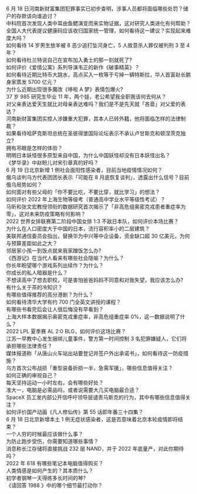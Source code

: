 6 月 18 日河南新财富集团犯罪事实已初步查明，涉事人员都将面临哪些处罚？储户的存款该向谁追讨？  
中科院首次发现人类中耳由鱼鳃演变而来实物证据，这对研究人类进化有何帮助？  
全国人大代表提议健康码应该收归国家统一管理，如何看待这一建议？实现起来难度大吗？  
如何看待 14 岁男生放羊被 8 恶少追打坠河身亡，5 人故意杀人罪仅被判刑 3 至 4 年？  
如何看待杜兰特说自己在宣布加入勇士的那一刻就死了?  
如何评价《爱情公寓》系列导演韦正的新作《破事精英》？  
如何看待近期比特币大跳水，高点买入一枚等于亏掉一辆特斯拉，华人首富赵长鹏身家蒸发 5700 亿元？  
为什么近期出现很多魔改《哆啦 A 梦》表情包爆火?  
37 岁 985 研究生毕业 11 年，两个娃，老公希望我全职我该何去何从？  
对父亲表达爱天生就比对母亲表达难吗？我们是不是先天就「吝啬」对父爱的表达？  
河南新财富集团实控人涉嫌重大犯罪，其本人已转外籍，他将面临怎样的法律制裁？  
如果看待哈萨克斯坦总统在圣彼得堡国际论坛表示不承认卢甘斯克和顿涅茨克独立?  
拥有吊眼是怎样的体验？  
明明日本妖怪很多原型来自中国，为什么中国妖怪却没有日本妖怪出名？  
《梦华录》中赵盼儿对宋引章真的好吗？  
6 月 19 日北京新增 1 例社会面阳性感染者，目前当地疫情情况如何？  
俄乌谈判乌方代表团团长表示「可能在 8 月底恢复谈判」，透露出什么信号？目前俄乌局势如何？  
如何面对有些父母的「你不要比吃，不要比穿，就比学习」的想法？  
如何评价 2022 年上海生物等级考（普通高中学业水平等级性考试）？  
马昕和张文宏教授领衔的数据研究首次揭示了「非高危组奥密克戎患者重症率为零」，这对未来防疫策略有何影响？  
2022 世界女排联赛第二阶段中国女排 1:3 不敌日本队，如何评价本场比赛？  
为什么在人口密度大于中国的日本，流行容积率小的二层建筑？  
美联邦通信委员会指出，替换华为中兴等中企设备，资金缺口超 30 亿美元，为何与预算差距如此之大？  
邻居家小孩一到饭点就来我家蹭饭怎么办?  
《西游记》在当代人看来有哪些社会隐喻？为什么？  
你长年盼望哪个游戏系列出续作？为什么？  
你成长的私人暗器是什么？  
不想读高中了想去职校，可是害怕爸爸妈妈不同意和对我失望，我应该怎么办?  
有什么关于茶的冷知识？  
有哪些值得推荐的高分港剧？为什么？  
如何看待清华大学有约 700 门全英文讲授的课程？  
有哪些书看完后会让人很后悔没有早看到？  
上海大样本数据揭示奥密克戎重症率，非高危组重症率 0%，这一数据说明了什么？  
2022 LPL 夏季赛 AL 2:0 BLG，如何评价这场比赛？  
江苏一早教中心发生捆绑儿童事件，警方第一时间控制  3 名犯罪嫌疑人，它们将承担哪些法律责任？  
媒体报道称「从唐山火车站出站要登记并签户外出承诺书」，如何看待这一防疫措施？  
乌方首次公布战损「重型装备折损一半，急需军援」，哪些信息值得关注？  
如何正确的审视自己？  
每天坚持运动一小时左右，会有哪些好处？  
准大一，电脑是必需品吗，或者说需要大几买电脑最合适？  
SpaceX 员工发内部公开信呼吁领导层谴责马斯克的行为，其中有哪些信息值得关注？  
如何评价国产动画《凡人修仙传》第 55 话即年番三十四集？  
6 月 18 日北京新增本土 1 例无症状感染者，这是否意味着北京本轮疫情即将结束？  
一个人穷的时候最应该做什么事？  
为防止跑步受伤，你需要知道哪些事情？  
消息称长江存储将直接挑战 232 层 NAND，并于 2022 年底量产，对此你期待吗？  
2022 年 618 有哪些笔记本电脑值得购买？  
人类情感是如何产生的？其本质什么？  
初学者钢琴一天得练多长时间的琴?  
《请回答 1988 》中的哪个细节最打动你？  
